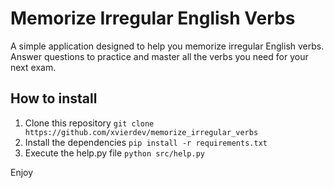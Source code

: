 # Memorize Irregular English Verbs

A simple application designed to help you memorize irregular English verbs. Answer questions to practice and master all the verbs you need for your next exam.

## How to install

1. Clone this repository `git clone https://github.com/xvierdev/memorize_irregular_verbs`
2. Install the dependencies `pip install -r requirements.txt`
3. Execute the help.py file `python src/help.py`

Enjoy